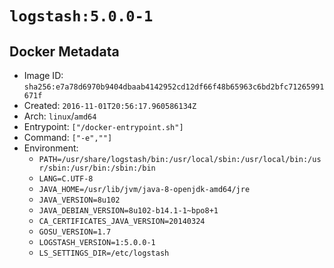 # `logstash:5.0.0-1`

## Docker Metadata

- Image ID: `sha256:e7a78d6970b9404dbaab4142952cd12df66f48b65963c6bd2bfc71265991671f`
- Created: `2016-11-01T20:56:17.960586134Z`
- Arch: `linux`/`amd64`
- Entrypoint: `["/docker-entrypoint.sh"]`
- Command: `["-e",""]`
- Environment:
  - `PATH=/usr/share/logstash/bin:/usr/local/sbin:/usr/local/bin:/usr/sbin:/usr/bin:/sbin:/bin`
  - `LANG=C.UTF-8`
  - `JAVA_HOME=/usr/lib/jvm/java-8-openjdk-amd64/jre`
  - `JAVA_VERSION=8u102`
  - `JAVA_DEBIAN_VERSION=8u102-b14.1-1~bpo8+1`
  - `CA_CERTIFICATES_JAVA_VERSION=20140324`
  - `GOSU_VERSION=1.7`
  - `LOGSTASH_VERSION=1:5.0.0-1`
  - `LS_SETTINGS_DIR=/etc/logstash`
